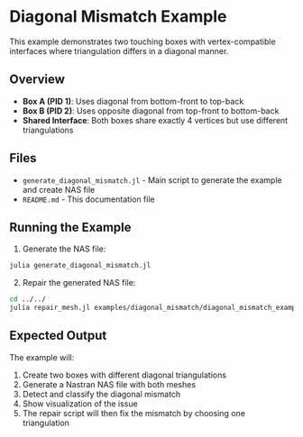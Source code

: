 # Diagonal Mismatch Example

This example demonstrates two touching boxes with vertex-compatible interfaces where triangulation differs in a diagonal manner.

## Overview

- **Box A (PID 1)**: Uses diagonal from bottom-front to top-back
- **Box B (PID 2)**: Uses opposite diagonal from top-front to bottom-back
- **Shared Interface**: Both boxes share exactly 4 vertices but use different triangulations

## Files

- `generate_diagonal_mismatch.jl` - Main script to generate the example and create NAS file
- `README.md` - This documentation file

## Running the Example

1. Generate the NAS file:
```bash
julia generate_diagonal_mismatch.jl
```

2. Repair the generated NAS file:
```bash
cd ../../
julia repair_mesh.jl examples/diagonal_mismatch/diagonal_mismatch_example.nas
```

## Expected Output

The example will:
1. Create two boxes with different diagonal triangulations
2. Generate a Nastran NAS file with both meshes
3. Detect and classify the diagonal mismatch
4. Show visualization of the issue
5. The repair script will then fix the mismatch by choosing one triangulation